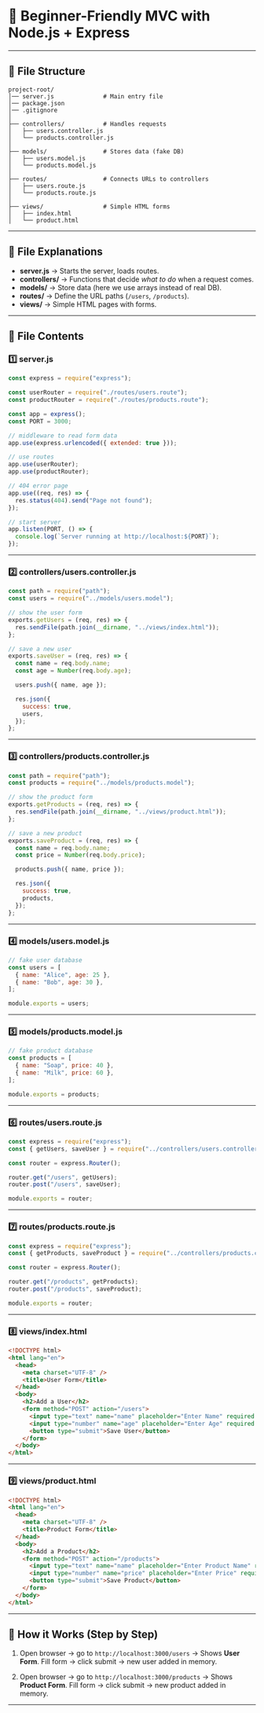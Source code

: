 

# 🚀 Beginner-Friendly MVC with Node.js + Express

---

## 📂 File Structure

```
project-root/
│── server.js              # Main entry file
│── package.json
│── .gitignore
│
├── controllers/           # Handles requests
│   ├── users.controller.js
│   └── products.controller.js
│
├── models/                # Stores data (fake DB)
│   ├── users.model.js
│   └── products.model.js
│
├── routes/                # Connects URLs to controllers
│   ├── users.route.js
│   └── products.route.js
│
├── views/                 # Simple HTML forms
│   ├── index.html
│   └── product.html
```

---

## 📄 File Explanations

* **server.js** → Starts the server, loads routes.
* **controllers/** → Functions that decide *what to do* when a request comes.
* **models/** → Store data (here we use arrays instead of real DB).
* **routes/** → Define the URL paths (`/users`, `/products`).
* **views/** → Simple HTML pages with forms.

---

## 📝 File Contents

### 1️⃣ **server.js**

```js
const express = require("express");

const userRouter = require("./routes/users.route");
const productRouter = require("./routes/products.route");

const app = express();
const PORT = 3000;

// middleware to read form data
app.use(express.urlencoded({ extended: true }));

// use routes
app.use(userRouter);
app.use(productRouter);

// 404 error page
app.use((req, res) => {
  res.status(404).send("Page not found");
});

// start server
app.listen(PORT, () => {
  console.log(`Server running at http://localhost:${PORT}`);
});
```

---

### 2️⃣ **controllers/users.controller.js**

```js
const path = require("path");
const users = require("../models/users.model");

// show the user form
exports.getUsers = (req, res) => {
  res.sendFile(path.join(__dirname, "../views/index.html"));
};

// save a new user
exports.saveUser = (req, res) => {
  const name = req.body.name;
  const age = Number(req.body.age);

  users.push({ name, age });

  res.json({
    success: true,
    users,
  });
};
```

---

### 3️⃣ **controllers/products.controller.js**

```js
const path = require("path");
const products = require("../models/products.model");

// show the product form
exports.getProducts = (req, res) => {
  res.sendFile(path.join(__dirname, "../views/product.html"));
};

// save a new product
exports.saveProduct = (req, res) => {
  const name = req.body.name;
  const price = Number(req.body.price);

  products.push({ name, price });

  res.json({
    success: true,
    products,
  });
};
```

---

### 4️⃣ **models/users.model.js**

```js
// fake user database
const users = [
  { name: "Alice", age: 25 },
  { name: "Bob", age: 30 },
];

module.exports = users;
```

---

### 5️⃣ **models/products.model.js**

```js
// fake product database
const products = [
  { name: "Soap", price: 40 },
  { name: "Milk", price: 60 },
];

module.exports = products;
```

---

### 6️⃣ **routes/users.route.js**

```js
const express = require("express");
const { getUsers, saveUser } = require("../controllers/users.controller");

const router = express.Router();

router.get("/users", getUsers);
router.post("/users", saveUser);

module.exports = router;
```

---

### 7️⃣ **routes/products.route.js**

```js
const express = require("express");
const { getProducts, saveProduct } = require("../controllers/products.controller");

const router = express.Router();

router.get("/products", getProducts);
router.post("/products", saveProduct);

module.exports = router;
```

---

### 8️⃣ **views/index.html**

```html
<!DOCTYPE html>
<html lang="en">
  <head>
    <meta charset="UTF-8" />
    <title>User Form</title>
  </head>
  <body>
    <h2>Add a User</h2>
    <form method="POST" action="/users">
      <input type="text" name="name" placeholder="Enter Name" required />
      <input type="number" name="age" placeholder="Enter Age" required />
      <button type="submit">Save User</button>
    </form>
  </body>
</html>
```

---

### 9️⃣ **views/product.html**

```html
<!DOCTYPE html>
<html lang="en">
  <head>
    <meta charset="UTF-8" />
    <title>Product Form</title>
  </head>
  <body>
    <h2>Add a Product</h2>
    <form method="POST" action="/products">
      <input type="text" name="name" placeholder="Enter Product Name" required />
      <input type="number" name="price" placeholder="Enter Price" required />
      <button type="submit">Save Product</button>
    </form>
  </body>
</html>
```

---

## 🎯 How it Works (Step by Step)

1. Open browser → go to `http://localhost:3000/users`
   → Shows **User Form**.
   Fill form → click submit → new user added in memory.

2. Open browser → go to `http://localhost:3000/products`
   → Shows **Product Form**.
   Fill form → click submit → new product added in memory.

---
